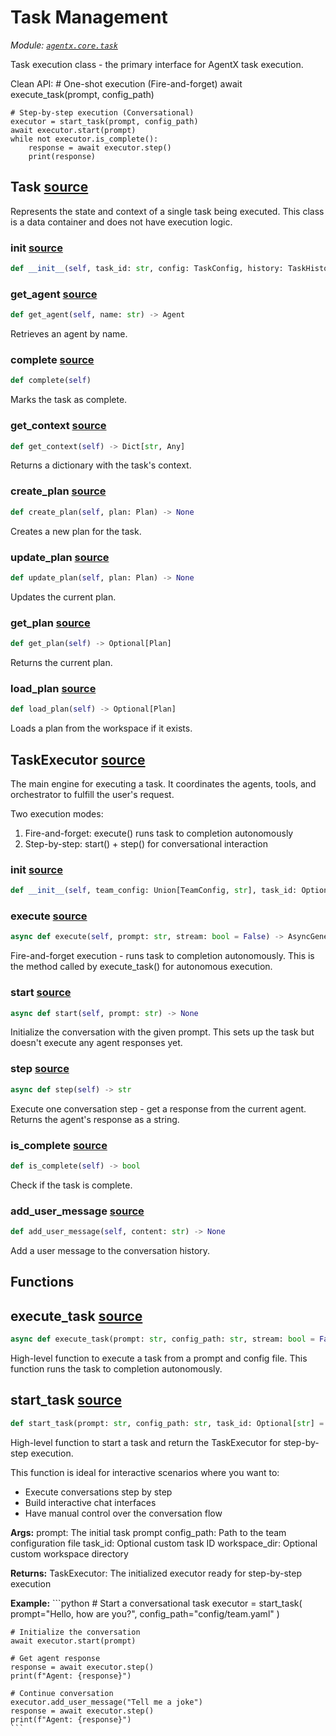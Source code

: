 # Task Management

*Module: [`agentx.core.task`](https://github.com/dustland/agentx/blob/main/src/agentx/core/task.py)*

Task execution class - the primary interface for AgentX task execution.

Clean API:
    # One-shot execution (Fire-and-forget)
    await execute_task(prompt, config_path)

    # Step-by-step execution (Conversational)
    executor = start_task(prompt, config_path)
    await executor.start(prompt)
    while not executor.is_complete():
        response = await executor.step()
        print(response)

## Task <a href="https://github.com/dustland/agentx/blob/main/src/agentx/core/task.py#L45" class="source-link" title="View source code">source</a>

Represents the state and context of a single task being executed.
This class is a data container and does not have execution logic.

### __init__ <a href="https://github.com/dustland/agentx/blob/main/src/agentx/core/task.py#L51" class="source-link" title="View source code">source</a>

```python
def __init__(self, task_id: str, config: TaskConfig, history: TaskHistory, message_queue: MessageQueue, agents: Dict[str, Agent], workspace: WorkspaceStorage, orchestrator: Orchestrator, initial_prompt: str)
```
### get_agent <a href="https://github.com/dustland/agentx/blob/main/src/agentx/core/task.py#L75" class="source-link" title="View source code">source</a>

```python
def get_agent(self, name: str) -> Agent
```

Retrieves an agent by name.

### complete <a href="https://github.com/dustland/agentx/blob/main/src/agentx/core/task.py#L81" class="source-link" title="View source code">source</a>

```python
def complete(self)
```

Marks the task as complete.

### get_context <a href="https://github.com/dustland/agentx/blob/main/src/agentx/core/task.py#L86" class="source-link" title="View source code">source</a>

```python
def get_context(self) -> Dict[str, Any]
```

Returns a dictionary with the task's context.

### create_plan <a href="https://github.com/dustland/agentx/blob/main/src/agentx/core/task.py#L108" class="source-link" title="View source code">source</a>

```python
def create_plan(self, plan: Plan) -> None
```

Creates a new plan for the task.

### update_plan <a href="https://github.com/dustland/agentx/blob/main/src/agentx/core/task.py#L114" class="source-link" title="View source code">source</a>

```python
def update_plan(self, plan: Plan) -> None
```

Updates the current plan.

### get_plan <a href="https://github.com/dustland/agentx/blob/main/src/agentx/core/task.py#L120" class="source-link" title="View source code">source</a>

```python
def get_plan(self) -> Optional[Plan]
```

Returns the current plan.

### load_plan <a href="https://github.com/dustland/agentx/blob/main/src/agentx/core/task.py#L138" class="source-link" title="View source code">source</a>

```python
def load_plan(self) -> Optional[Plan]
```

Loads a plan from the workspace if it exists.

## TaskExecutor <a href="https://github.com/dustland/agentx/blob/main/src/agentx/core/task.py#L155" class="source-link" title="View source code">source</a>

The main engine for executing a task. It coordinates the agents, tools,
and orchestrator to fulfill the user's request.

Two execution modes:
1. Fire-and-forget: execute() runs task to completion autonomously
2. Step-by-step: start() + step() for conversational interaction

### __init__ <a href="https://github.com/dustland/agentx/blob/main/src/agentx/core/task.py#L165" class="source-link" title="View source code">source</a>

```python
def __init__(self, team_config: Union[TeamConfig, str], task_id: Optional[str] = None, workspace_dir: Optional[Path] = None)
```
### execute <a href="https://github.com/dustland/agentx/blob/main/src/agentx/core/task.py#L229" class="source-link" title="View source code">source</a>

```python
async def execute(self, prompt: str, stream: bool = False) -> AsyncGenerator[Message, None]
```

Fire-and-forget execution - runs task to completion autonomously.
This is the method called by execute_task() for autonomous execution.

### start <a href="https://github.com/dustland/agentx/blob/main/src/agentx/core/task.py#L274" class="source-link" title="View source code">source</a>

```python
async def start(self, prompt: str) -> None
```

Initialize the conversation with the given prompt.
This sets up the task but doesn't execute any agent responses yet.

### step <a href="https://github.com/dustland/agentx/blob/main/src/agentx/core/task.py#L300" class="source-link" title="View source code">source</a>

```python
async def step(self) -> str
```

Execute one conversation step - get a response from the current agent.
Returns the agent's response as a string.

### is_complete <a href="https://github.com/dustland/agentx/blob/main/src/agentx/core/task.py#L335" class="source-link" title="View source code">source</a>

```python
def is_complete(self) -> bool
```

Check if the task is complete.

### add_user_message <a href="https://github.com/dustland/agentx/blob/main/src/agentx/core/task.py#L339" class="source-link" title="View source code">source</a>

```python
def add_user_message(self, content: str) -> None
```

Add a user message to the conversation history.

## Functions

## execute_task <a href="https://github.com/dustland/agentx/blob/main/src/agentx/core/task.py#L347" class="source-link" title="View source code">source</a>

```python
async def execute_task(prompt: str, config_path: str, stream: bool = False) -> AsyncGenerator[Message, None]
```

High-level function to execute a task from a prompt and config file.
This function runs the task to completion autonomously.

## start_task <a href="https://github.com/dustland/agentx/blob/main/src/agentx/core/task.py#L365" class="source-link" title="View source code">source</a>

```python
def start_task(prompt: str, config_path: str, task_id: Optional[str] = None, workspace_dir: Optional[Path] = None) -> TaskExecutor
```

High-level function to start a task and return the TaskExecutor for step-by-step execution.

This function is ideal for interactive scenarios where you want to:
- Execute conversations step by step
- Build interactive chat interfaces
- Have manual control over the conversation flow

**Args:**
    prompt: The initial task prompt
    config_path: Path to the team configuration file
    task_id: Optional custom task ID
    workspace_dir: Optional custom workspace directory

**Returns:**
    TaskExecutor: The initialized executor ready for step-by-step execution

**Example:**
    ```python
    # Start a conversational task
    executor = start_task(
        prompt="Hello, how are you?",
        config_path="config/team.yaml"
    )

    # Initialize the conversation
    await executor.start(prompt)

    # Get agent response
    response = await executor.step()
    print(f"Agent: {response}")

    # Continue conversation
    executor.add_user_message("Tell me a joke")
    response = await executor.step()
    print(f"Agent: {response}")
    ```
